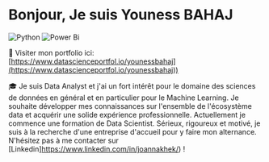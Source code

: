 # Bonjour, Je suis Youness BAHAJ
![Python](https://img.shields.io/badge/python-3670A0?style=for-the-badge&logo=python&logoColor=ffdd54)
![Power Bi](https://img.shields.io/badge/power_bi-F2C811?style=for-the-badge&logo=powerbi&logoColor=black)

:scroll: Visiter mon portfolio ici: [https://www.datascienceportfol.io/younessbahaj](https://www.datascienceportfol.io/younessbahaj))

:mortar_board: Je suis Data Analyst et j'ai un fort intérêt pour le domaine des sciences de données en général et en particulier pour le Machine Learning. Je souhaite développer mes connaissances sur l'ensemble de l'écosystème data et acquérir une solide expérience professionnelle. Actuellement je commence une formation de Data Scientist. Sérieux, rigoureux et motivé, je suis à la recherche d'une entreprise d'accueil pour y faire mon alternance. N'hésitez pas à me contacter sur [Linkedin]https://www.linkedin.com/in/joannakhek/) !

